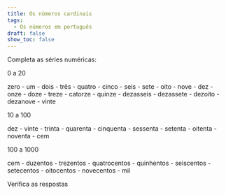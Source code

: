 ```yaml
---
title: Os números cardinais
tags:
  - Os números em português
draft: false
show_toc: false
---
```

Completa as séries numéricas:

0 a 20

<e-answer>zero</e-answer> - um - <e-answer>dois</e-answer> - três - <e-answer>quatro</e-answer> - cinco - <e-answer>seis</e-answer> - sete - <e-answer>oito</e-answer> - nove - <e-answer>dez</e-answer> - onze - <e-answer>doze</e-answer> - treze - <e-answer>catorze</e-answer> - quinze - <e-answer>dezasseis</e-answer> - dezassete - <e-answer>dezoito</e-answer> - dezanove - <e-answer>vinte</e-answer>

10 a 100

dez - <e-answer>vinte</e-answer> - trinta - <e-answer>quarenta</e-answer> - cinquenta - <e-answer>sessenta</e-answer> - setenta - <e-answer>oitenta</e-answer> - noventa - <e-answer>cem</e-answer>

100 a 1000

cem - <e-answer>duzentos</e-answer> - trezentos - <e-answer>quatrocentos</e-answer> - quinhentos - <e-answer>seiscentos</e-answer> - setecentos - <e-answer>oitocentos</e-answer> - novecentos - <e-answer>mil</e-answer>

<e-validate>Verifica as respostas</evalidate>
